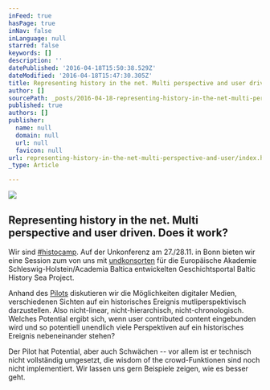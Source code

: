 ```yaml
---
inFeed: true
hasPage: true
inNav: false
inLanguage: null
starred: false
keywords: []
description: ''
datePublished: '2016-04-18T15:50:38.529Z'
dateModified: '2016-04-18T15:47:30.305Z'
title: Representing history in the net. Multi perspective and user driven. Does it work?
author: []
sourcePath: _posts/2016-04-18-representing-history-in-the-net-multi-perspective-and-user.md
published: true
authors: []
publisher:
  name: null
  domain: null
  url: null
  favicon: null
url: representing-history-in-the-net-multi-perspective-and-user/index.html
_type: Article

---
```

![](https://the-grid-user-content.s3-us-west-2.amazonaws.com/49e4800f-2e58-4238-9aba-063fe59ad57e.jpg)

## Representing history in the net. Multi perspective and user driven. Does it work?

Wir sind [\#histocamp][0]. Auf der Unkonferenz am 27./28.11\. in Bonn bieten wir eine Session zum von uns mit [undkonsorten][1] für die Europäische Akademie Schleswig-Holstein/Academia Baltica entwickelten Geschichtsportal Baltic History Sea Project.

Anhand des [Pilots][2] diskutieren wir die Möglichkeiten digitaler Medien, verschiedenen Sichten auf ein historisches Ereignis mutliperspektivisch darzustellen. Also nicht-linear, nicht-hierarchisch, nicht-chronologisch. Welches Potential ergibt sich, wenn user contributed content eingebunden wird und so potentiell unendlich viele Perspektiven auf ein historisches Ereignis nebeneinander stehen?

Der Pilot hat Potential, aber auch Schwächen -- vor allem ist er technisch nicht vollständig umgesetzt, die wisdom of the crowd-Funktionen sind noch nicht implementiert. Wir lassen uns gern Beispiele zeigen, wie es besser geht.

[0]: http://histocamp.hypotheses.org/
[1]: http://undkonsorten.com/
[2]: http://pilot.balticseahistory.info/